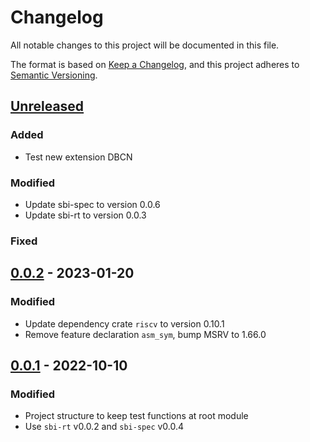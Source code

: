 # Changelog

All notable changes to this project will be documented in this file.

The format is based on [Keep a Changelog](https://keepachangelog.com/en/1.0.0/), and this project adheres
to [Semantic Versioning](https://semver.org/spec/v2.0.0.html).

## [Unreleased]

### Added

- Test new extension DBCN

### Modified

- Update sbi-spec to version 0.0.6
- Update sbi-rt to version 0.0.3

### Fixed

## [0.0.2] - 2023-01-20

### Modified

- Update dependency crate `riscv` to version 0.10.1
- Remove feature declaration `asm_sym`, bump MSRV to 1.66.0

## [0.0.1] - 2022-10-10

### Modified

- Project structure to keep test functions at root module
- Use `sbi-rt` v0.0.2 and `sbi-spec` v0.0.4

[Unreleased]: https://github.com/rustsbi/sbi-testing/compare/v0.0.2...HEAD
[0.0.2]: https://github.com/rustsbi/sbi-testing/compare/v0.0.1...v0.0.2
[0.0.1]: https://github.com/rustsbi/sbi-testing/compare/v0.0.0...v0.0.1
